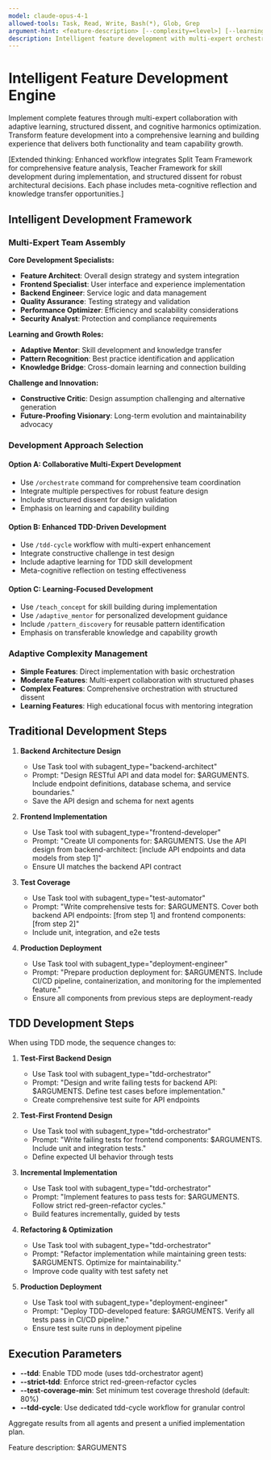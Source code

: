 ```yaml
---
model: claude-opus-4-1
allowed-tools: Task, Read, Write, Bash(*), Glob, Grep
argument-hint: <feature-description> [--complexity=<level>] [--learning-focus=<aspect>] [--collaboration=<mode>]
description: Intelligent feature development with multi-expert orchestration and adaptive learning
---
```


# Intelligent Feature Development Engine

Implement complete features through multi-expert collaboration with adaptive learning, structured dissent, and cognitive harmonics optimization. Transform feature development into a comprehensive learning and building experience that delivers both functionality and team capability growth.

[Extended thinking: Enhanced workflow integrates Split Team Framework for comprehensive feature analysis, Teacher Framework for skill development during implementation, and structured dissent for robust architectural decisions. Each phase includes meta-cognitive reflection and knowledge transfer opportunities.]

## Intelligent Development Framework

### Multi-Expert Team Assembly
**Core Development Specialists:**
- **Feature Architect**: Overall design strategy and system integration
- **Frontend Specialist**: User interface and experience implementation
- **Backend Engineer**: Service logic and data management
- **Quality Assurance**: Testing strategy and validation
- **Performance Optimizer**: Efficiency and scalability considerations
- **Security Analyst**: Protection and compliance requirements

**Learning and Growth Roles:**
- **Adaptive Mentor**: Skill development and knowledge transfer
- **Pattern Recognition**: Best practice identification and application
- **Knowledge Bridge**: Cross-domain learning and connection building

**Challenge and Innovation:**
- **Constructive Critic**: Design assumption challenging and alternative generation
- **Future-Proofing Visionary**: Long-term evolution and maintainability advocacy

### Development Approach Selection

#### Option A: Collaborative Multi-Expert Development
- Use `/orchestrate` command for comprehensive team coordination
- Integrate multiple perspectives for robust feature design
- Include structured dissent for design validation
- Emphasis on learning and capability building

#### Option B: Enhanced TDD-Driven Development
- Use `/tdd-cycle` workflow with multi-expert enhancement
- Integrate constructive challenge in test design
- Include adaptive learning for TDD skill development
- Meta-cognitive reflection on testing effectiveness

#### Option C: Learning-Focused Development
- Use `/teach_concept` for skill building during implementation
- Use `/adaptive_mentor` for personalized development guidance
- Include `/pattern_discovery` for reusable pattern identification
- Emphasis on transferable knowledge and capability growth

### Adaptive Complexity Management
- **Simple Features**: Direct implementation with basic orchestration
- **Moderate Features**: Multi-expert collaboration with structured phases
- **Complex Features**: Comprehensive orchestration with structured dissent
- **Learning Features**: High educational focus with mentoring integration

## Traditional Development Steps

1. **Backend Architecture Design**
   - Use Task tool with subagent_type="backend-architect" 
   - Prompt: "Design RESTful API and data model for: $ARGUMENTS. Include endpoint definitions, database schema, and service boundaries."
   - Save the API design and schema for next agents

2. **Frontend Implementation**
   - Use Task tool with subagent_type="frontend-developer"
   - Prompt: "Create UI components for: $ARGUMENTS. Use the API design from backend-architect: [include API endpoints and data models from step 1]"
   - Ensure UI matches the backend API contract

3. **Test Coverage**
   - Use Task tool with subagent_type="test-automator"
   - Prompt: "Write comprehensive tests for: $ARGUMENTS. Cover both backend API endpoints: [from step 1] and frontend components: [from step 2]"
   - Include unit, integration, and e2e tests

4. **Production Deployment**
   - Use Task tool with subagent_type="deployment-engineer"
   - Prompt: "Prepare production deployment for: $ARGUMENTS. Include CI/CD pipeline, containerization, and monitoring for the implemented feature."
   - Ensure all components from previous steps are deployment-ready

## TDD Development Steps

When using TDD mode, the sequence changes to:

1. **Test-First Backend Design**
   - Use Task tool with subagent_type="tdd-orchestrator"
   - Prompt: "Design and write failing tests for backend API: $ARGUMENTS. Define test cases before implementation."
   - Create comprehensive test suite for API endpoints

2. **Test-First Frontend Design**
   - Use Task tool with subagent_type="tdd-orchestrator"
   - Prompt: "Write failing tests for frontend components: $ARGUMENTS. Include unit and integration tests."
   - Define expected UI behavior through tests

3. **Incremental Implementation**
   - Use Task tool with subagent_type="tdd-orchestrator"
   - Prompt: "Implement features to pass tests for: $ARGUMENTS. Follow strict red-green-refactor cycles."
   - Build features incrementally, guided by tests

4. **Refactoring & Optimization**
   - Use Task tool with subagent_type="tdd-orchestrator"
   - Prompt: "Refactor implementation while maintaining green tests: $ARGUMENTS. Optimize for maintainability."
   - Improve code quality with test safety net

5. **Production Deployment**
   - Use Task tool with subagent_type="deployment-engineer"
   - Prompt: "Deploy TDD-developed feature: $ARGUMENTS. Verify all tests pass in CI/CD pipeline."
   - Ensure test suite runs in deployment pipeline

## Execution Parameters

- **--tdd**: Enable TDD mode (uses tdd-orchestrator agent)
- **--strict-tdd**: Enforce strict red-green-refactor cycles
- **--test-coverage-min**: Set minimum test coverage threshold (default: 80%)
- **--tdd-cycle**: Use dedicated tdd-cycle workflow for granular control

Aggregate results from all agents and present a unified implementation plan.

Feature description: $ARGUMENTS
